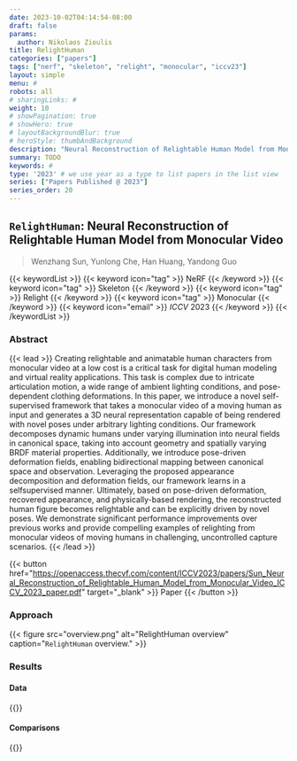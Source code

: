 ```yaml
---
date: 2023-10-02T04:14:54-08:00
draft: false
params:
  author: Nikolaos Zioulis
title: RelightHuman
categories: ["papers"]
tags: ["nerf", "skeleton", "relight", "monocular", "iccv23"]
layout: simple
menu: #
robots: all
# sharingLinks: #
weight: 10
# showPagination: true
# showHero: true
# layoutBackgroundBlur: true
# heroStyle: thumbAndBackground
description: "Neural Reconstruction of Relightable Human Model from Monocular Video"
summary: TODO
keywords: #
type: '2023' # we use year as a type to list papers in the list view
series: ["Papers Published @ 2023"]
series_order: 20
---
```


## `RelightHuman`: Neural Reconstruction of Relightable Human Model from Monocular Video


> Wenzhang Sun, Yunlong Che, Han Huang, Yandong Guo

{{< keywordList >}}
{{< keyword icon="tag" >}} NeRF {{< /keyword >}}
{{< keyword icon="tag" >}} Skeleton {{< /keyword >}}
{{< keyword icon="tag" >}} Relight {{< /keyword >}}
{{< keyword icon="tag" >}} Monocular {{< /keyword >}}
{{< keyword icon="email" >}} *ICCV* 2023 {{< /keyword >}}
{{< /keywordList >}}

### Abstract
{{< lead >}}
Creating relightable and animatable human characters from monocular video at a low cost is a critical task for digital human modeling and virtual reality applications. This task is complex due to intricate articulation motion, a wide range of ambient lighting conditions, and pose-dependent clothing deformations. In this paper, we introduce a novel self-supervised framework that takes a monocular video of a moving human as input and generates a 3D neural representation capable of being rendered with novel poses under arbitrary lighting conditions. Our framework decomposes dynamic humans under varying illumination into neural fields in canonical space, taking into account geometry and spatially varying BRDF material properties. Additionally, we introduce pose-driven deformation fields, enabling bidirectional mapping between canonical space and observation. Leveraging the proposed appearance decomposition and deformation fields, our framework learns in a selfsupervised manner. Ultimately, based on pose-driven deformation, recovered appearance, and physically-based rendering, the reconstructed human figure becomes relightable and can be explicitly driven by novel poses. We demonstrate significant performance improvements over previous works and provide compelling examples of relighting from monocular videos of moving humans in challenging, uncontrolled capture scenarios.
{{< /lead >}}

{{< button href="https://openaccess.thecvf.com/content/ICCV2023/papers/Sun_Neural_Reconstruction_of_Relightable_Human_Model_from_Monocular_Video_ICCV_2023_paper.pdf" target="_blank" >}}
Paper
{{< /button >}}

### Approach

{{< figure
    src="overview.png"
    alt="RelightHuman overview"
    caption="`RelightHuman` overview."
    >}}

### Results

#### Data
{{<badge label="test" message="ZJU_MOCAP" color="yellowgreen" logo="github" link="https://github.com/zju3dv/neuralbody/blob/master/INSTALL.md#zju-mocap-dataset" target="_blank">}}

#### Comparisons
{{<badge label="body--NeRF" message="Relighting4D" color="yellow" logo="github" link="FrozenBurning/Relighting4D" target="_blank">}}